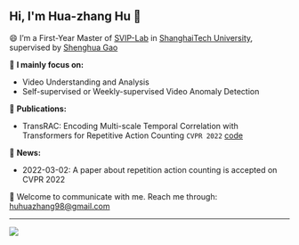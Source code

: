 ## Hi, I'm **Hua-zhang Hu** 👋

😄 I’m a First-Year Master of [SVIP-Lab](https://svip-lab.github.io/team.html) in [ShanghaiTech University](https://www.shanghaitech.edu.cn/), supervised by [Shenghua Gao](https://scholar.google.com/citations?hl=zh-CN&user=fe-1v0MAAAAJ)

🔭 **I mainly focus on:**
 * Video Understanding and Analysis
 * Self-supervised or Weekly-supervised Video Anomaly Detection  

👯 **Publications:**
 * TransRAC: Encoding Multi-scale Temporal Correlation with Transformers for Repetitive Action Counting `CVPR 2022` [code](https://github.com/SvipRepetitionCounting/TransRAC)

🌱 **News:**
- 2022-03-02: A paper about repetition action counting is accepted on CVPR 2022

 💬 Welcome to communicate with me. Reach me through: huhuazhang98@gmail.com  
 
 ----
 
<!--
**957001934/957001934** is a ✨ _special_ ✨ repository because its `README.md` (this file) appears on your GitHub profile.
Here are some ideas to get you started:

-  Pronouns: ...
- ⚡ Fun fact: ...
-->
![](https://github-readme-stats.vercel.app/api?username=957001934)
